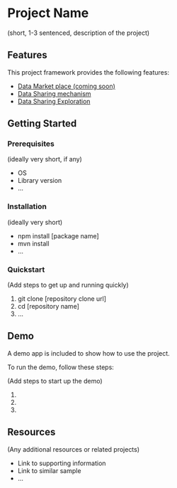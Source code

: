 # Project Name

(short, 1-3 sentenced, description of the project)

## Features

This project framework provides the following features:

* [Data Market place (coming soon)](./1-data-marketplace/)
* [Data Sharing mechanism](./2-data-sharing-mechanism/)
* [Data Sharing Exploration](./3-data-sharing-exploration/)

## Getting Started

### Prerequisites

(ideally very short, if any)

- OS
- Library version
- ...

### Installation

(ideally very short)

- npm install [package name]
- mvn install
- ...

### Quickstart
(Add steps to get up and running quickly)

1. git clone [repository clone url]
2. cd [repository name]
3. ...


## Demo

A demo app is included to show how to use the project.

To run the demo, follow these steps:

(Add steps to start up the demo)

1.
2.
3.

## Resources

(Any additional resources or related projects)

- Link to supporting information
- Link to similar sample
- ...

